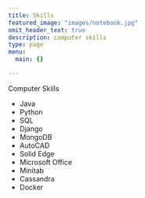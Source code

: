 ```yaml
---
title: Skills
featured_image: "images/notebook.jpg"
omit_header_text: true
description: computer skills
type: page
menu:
  main: {}

---
```


Computer Skills

- Java
- Python
- SQL
- Django
- MongoDB
- AutoCAD
- Solid Edge
- Microsoft Office
- Minitab
- Cassandra
- Docker